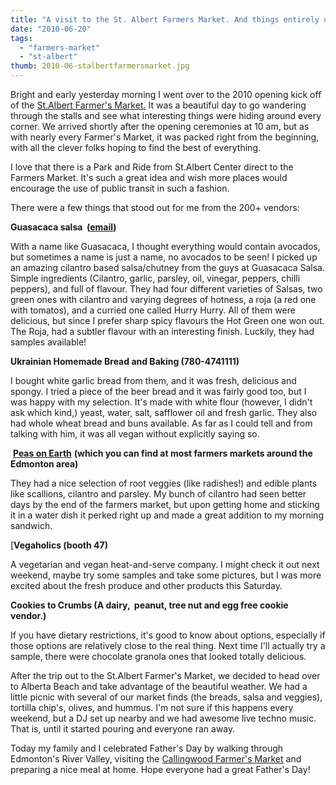 ```yaml
---
title: "A visit to the St. Albert Farmers Market. And things entirely unrelated to veganism."
date: "2010-06-20"
tags:
  - "farmers-market"
  - "st-albert"
thumb: 2010-06-stalbertfarmersmarket.jpg
---
```


Bright and early yesterday morning I went over to the 2010 opening kick off of the [St.Albert Farmer's Market.](http://www.stalbertchamber.com/farmers-market) It was a beautiful day to go wandering through the stalls and see what interesting things were hiding around every corner. We arrived shortly after the opening ceremonies at 10 am, but as with nearly every Farmer's Market, it was packed right from the beginning, with all the clever folks hoping to find the best of everything.  

I love that there is a Park and Ride from St.Albert Center direct to the Farmers Market. It's such a great idea and wish more places would encourage the use of public transit in such a fashion.  

There were a few things that stood out for me from the 200+ vendors:

**Guasacaca salsa  ([email](mailto:guasacacasauce@gmail.com))**

With a name like Guasacaca, I thought everything would contain avocados, but sometimes a name is just a name, no avocados to be seen! I picked up an amazing cilantro based salsa/chutney from the guys at Guasacaca Salsa. Simple ingredients (Cilantro, garlic, parsley, oil, vinegar, peppers, chilli peppers), and full of flavour. They had four different varieties of Salsas, two green ones with cilantro and varying degrees of hotness, a roja (a red one with tomatos), and a curried one called Hurry Hurry. All of them were delicious, but since I prefer sharp spicy flavours the Hot Green one won out. The Roja, had a subtler flavour with an interesting finish. Luckily, they had samples available! 

**Ukrainian Homemade Bread and Baking (780-4741111)**

I bought white garlic bread from them, and it was fresh, delicious and spongy. I tried a piece of the beer bread and it was fairly good too, but I was happy with my selection. It's made with white flour (however, I didn't ask which kind,) yeast, water, salt, safflower oil and fresh garlic. They also had whole wheat bread and buns available. As far as I could tell and from talking with him, it was all vegan without explicitly saying so.  


 **[Peas on Earth](http://www.peasonearth.ca/)** **(which you can find at most farmers markets around the Edmonton area)**

They had a nice selection of root veggies (like radishes!) and edible plants like scallions, cilantro and parsley. My bunch of cilantro had seen better days by the end of the farmers market, but upon getting home and sticking it in a water dish it perked right up and made a great addition to my morning sandwich.

[**Vegaholics (booth 47)**

A vegetarian and vegan heat-and-serve company. I might check it out next weekend, maybe try some samples and take some pictures, but I was more excited about the fresh produce and other products this Saturday.


**Cookies to Crumbs (A dairy,  peanut, tree nut and egg free cookie vendor.)**

If you have dietary restrictions, it's good to know about options, especially if those options are relatively close to the real thing. Next time I'll actually try a sample, there were chocolate granola ones that looked totally delicious.


After the trip out to the St.Albert Farmer's Market, we decided to head over to Alberta Beach and take advantage of the beautiful weather. We had a little picnic with several of our market finds (the breads, salsa and veggies), tortilla chip's, olives, and hummus. I'm not sure if this happens every weekend, but a DJ set up nearby and we had awesome live techno music. That is, until it started pouring and everyone ran away.  

Today my family and I celebrated Father's Day by walking through Edmonton's River Valley, visiting the [Callingwood Farmer's Market](http://www.callingwoodmarketplace.com/market.htm) and preparing a nice meal at home. Hope everyone had a great Father's Day!
